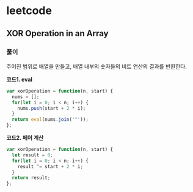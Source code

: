 # leetcode

## XOR Operation in an Array

### 풀이

주어진 범위로 배열을 만들고, 배열 내부의 숫자들의 비트 연산의 결과를 반환한다.  

**코드1. eval**

```js
var xorOperation = function(n, start) {
  nums = [];
  for(let i = 0; i < n; i++) {
    nums.push(start + 2 * i);
  }
  return eval(nums.join('^'));
};
```

**코드2. 페어 계산**

```js
var xorOperation = function(n, start) {
  let result = 0;
  for(let i = 0; i < n; i++) {
    result ^= start + 2 * i;
  }
  return result;
};
```